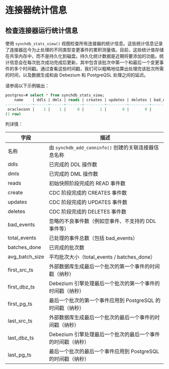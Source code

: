 # 连接器统计信息

## **检查连接器运行统计信息**

使用 `synchdb_stats_view()` 视图检查所有连接器的统计信息。这些统计信息记录了连接器迄今为止处理的不同类型变更事件的累积测量值。目前，这些统计值存储在共享内存中，而不是持久化到磁盘。持久化统计数据是近期将要添加的功能。统计信息会在每次批次成功完成后更新，其中包含该批次中第一个和最后一个变更事件的多个时间戳。通过查看这些时间戳，我们可以粗略地估算出处理完该批次所需的时间，以及数据生成和由 Debezium 和 PostgreQSL 处理之间的延迟。

请参阅以下示例输出：
```sql
postgres=# select * from synchdb_stats_view;
    name    | ddls | dmls | reads | creates | updates | deletes | bad_events | total_events | batches_done | avg_batch_size | first_src_ts  | first_dbz_ts  |  first_pg_ts  |  last_src_ts  |  last_dbz_ts  |  last_pg_ts
------------+------+------+-------+---------+---------+---------+------------+--------------+--------------+----------------+---------------+---------------+---------------+---------------+---------------+---------------
 oracleconn |    1 |    1 |     0 |       1 |       0 |       0 |          0 |            2 |            1 |              2 | 1744398189000 | 1744398230893 | 1744398231243 | 1744398198000 | 1744398230950 | 1744398231244
(1 row)
```
列详情：

| 字段 | 描述 |
|-|-|
| 名称 | 由 `synchdb_add_conninfo()` 创建的关联连接器信息名称 |
| ddls | 已完成的 DDL 操作数 |
| dmls | 已完成的 DML 操作数 |
| reads | 初始快照阶段完成的 READ 事件数 |
| create | CDC 阶段完成的 CREATES 事件数 |
| updates | CDC 阶段完成的 UPDATES 事件数 |
| deletes | CDC 阶段完成的 DELETES 事件数 |
| bad_events | 忽略的不良事件数（例如空事件、不支持的 DDL 事件等）|
| total_events | 已处理的事件总数（包括 bad_events）|
| batches_done | 已完成的批次数 |
| avg_batch_size | 平均批次大小（total_events / batches_done）|
| first_src_ts | 外部数据库生成最后一个批次的第一个事件的时间戳（纳秒）|
| first_dbz_ts | Debezium 引擎处理最后一个批次的第一个事件的时间戳（纳秒）|
| first_pg_ts | 最后一个批次的第一个事件应用到 PostgreSQL 的时间戳（纳秒）|
| last_src_ts | 外部数据库生成最后一个批次的最后一个事件的时间戳（纳秒）|
| last_dbz_ts | Debezium 引擎处理最后一个批次的最后一个事件的时间戳（纳秒）|
| last_pg_ts | 最后一个批次的最后一个事件应用到 PostgreSQL 的时间戳（纳秒）|